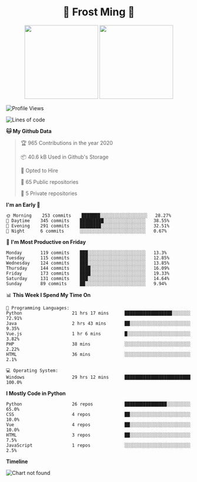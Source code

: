 <h1 align="center">🦄 Frost Ming 🐍</h1>

<p align="center">
  <img height="200" src="https://github-readme-stats.vercel.app/api?username=frostming&show_icons=true&theme=dracula&include_all_commits=true" />
  <img height="200" src="https://github-readme-stats.vercel.app/api/top-langs/?username=frostming&theme=dracula&show_icons=true" />
</p>

<!--START_SECTION:waka-->
![Profile Views](http://img.shields.io/badge/Profile%20Views-132-blue)

![Lines of code](https://img.shields.io/badge/From%20Hello%20World%20I%27ve%20Written-8.0%20million%20Lines%20of%20code-blue)

**🐱 My Github Data** 

> 🏆 965 Contributions in the year 2020
 > 
> 📦 40.6 kB Used in Github's Storage 
 > 
> 💼 Opted to Hire
 > 
> 📜 65 Public repositories
 > 
> 🔑 5 Private repositories 

**I'm an Early 🐤** 

```text
🌞 Morning    253 commits    ███████░░░░░░░░░░░░░░░░░░   28.27% 
🌆 Daytime    345 commits    █████████░░░░░░░░░░░░░░░░   38.55% 
🌃 Evening    291 commits    ████████░░░░░░░░░░░░░░░░░   32.51% 
🌙 Night      6 commits      ░░░░░░░░░░░░░░░░░░░░░░░░░   0.67%

```
📅 **I'm Most Productive on Friday** 

```text
Monday       119 commits    ███░░░░░░░░░░░░░░░░░░░░░░   13.3% 
Tuesday      115 commits    ███░░░░░░░░░░░░░░░░░░░░░░   12.85% 
Wednesday    124 commits    ███░░░░░░░░░░░░░░░░░░░░░░   13.85% 
Thursday     144 commits    ████░░░░░░░░░░░░░░░░░░░░░   16.09% 
Friday       173 commits    ████░░░░░░░░░░░░░░░░░░░░░   19.33% 
Saturday     131 commits    ███░░░░░░░░░░░░░░░░░░░░░░   14.64% 
Sunday       89 commits     ██░░░░░░░░░░░░░░░░░░░░░░░   9.94%

```


📊 **This Week I Spend My Time On** 

```text
💬 Programming Languages: 
Python                   21 hrs 17 mins      ██████████████████░░░░░░░   72.91% 
Java                     2 hrs 43 mins       ██░░░░░░░░░░░░░░░░░░░░░░░   9.35% 
Vue.js                   1 hr 6 mins         █░░░░░░░░░░░░░░░░░░░░░░░░   3.82% 
PHP                      38 mins             ░░░░░░░░░░░░░░░░░░░░░░░░░   2.22% 
HTML                     36 mins             ░░░░░░░░░░░░░░░░░░░░░░░░░   2.1%

💻 Operating System: 
Windows                  29 hrs 12 mins      █████████████████████████   100.0%

```

**I Mostly Code in Python** 

```text
Python                   26 repos            ████████████████░░░░░░░░░   65.0% 
CSS                      4 repos             ██░░░░░░░░░░░░░░░░░░░░░░░   10.0% 
Vue                      4 repos             ██░░░░░░░░░░░░░░░░░░░░░░░   10.0% 
HTML                     3 repos             ██░░░░░░░░░░░░░░░░░░░░░░░   7.5% 
JavaScript               1 repos             ░░░░░░░░░░░░░░░░░░░░░░░░░   2.5%

```


**Timeline**

![Chart not found](https://github.com/frostming/frostming/blob/master/charts/bar_graph.png) 


<!--END_SECTION:waka-->
